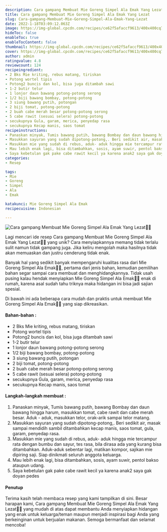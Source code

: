 ```yaml
---
description: Cara gampang Membuat Mie Goreng Simpel Ala Emak Yang Lezat"
title: Cara gampang Membuat Mie Goreng Simpel Ala Emak Yang Lezat
slug: Cara-gampang-Membuat-Mie-Goreng-Simpel-Ala-Emak-Yang-Lezat
date: 2022-1-18T03:09:12.063Z
image: https://img-global.cpcdn.com/recipes/ce62f5afaccf9613/400x400cq70/photo.jpg
hideToc: false
enableToc: true
enableTocContent: false
thumbnail: https://img-global.cpcdn.com/recipes/ce62f5afaccf9613/400x400cq70/photo.jpg
cover: https://img-global.cpcdn.com/recipes/ce62f5afaccf9613/400x400cq70/photo.jpg
author: admin
ratingvalue: 4.8
reviewcount: 124
recipeingredient:
- 2 Bks Mie kriting, rebus matang, tiriskan
- Potong wortel tipis
- Potong2 buncis dan kol, bisa juga ditambah sawi
- 1-2 butir telur
- 1 lonjor daun bawang potong-potong serong
- 1/2 biji bawang bombay, potong-potong
- 3 siung bawang putih, potongan
- 2 biji tomat, potong-potong
- 2 buah cabe merah besar potong-potong serong
- 5 cabe rawit (sesuai selera) potong-potong
- secukupnya Gula, garam, merica, penyedap rasa
- secukupnya Kecap manis, saos tomat
recipeinstructions:
- Panaskan minyak, Tumis bawang putih, bawang Bombay dan daun bawang hingga harum, masukkan tomat, cabe rawit dan cabe merah besar. Aduk - aduk, masukkan telor, orak-arik sampai telor matang.
- Masukkan sayuran yang sudah dipotong-potong,. Beri sedikit air, masak sampai mendidih sambil ditambahkan kecap manis, saos tomat, gula, garam, penyedap rasa.
- Masukkan mie yang sudah di rebus, aduk- aduk hingga mie tercampur rata dengan bumbu dan sayur, tes rasa, bila dirasa ada yang kurang bisa ditambahkan. Aduk-aduk sebentar lagi, matikan kompor, sajikan mie dipiring saji. Siap dinikmati seluruh anggota keluarga.
- Mau lebih enak lagi, bisa ditambahkan, sosis, ayam suwir, pentol bakso ataupun udang.
- Saya kebetulan gak pake cabe rawit kecil ya karena anak2 saya gak doyan pedes
categories:
- Resep

tags:
- Mie
- Goreng
- Simpel
- Ala
- Emak

katakunci: Mie Goreng Simpel Ala Emak
recipecuisine: Indonesian

---
```


![Cara gampang Membuat Mie Goreng Simpel Ala Emak Yang Lezat👩‍🍳](https://img-global.cpcdn.com/recipes/ce62f5afaccf9613/400x400cq70/photo.jpg)

Lagi mencari ide resep Cara gampang Membuat Mie Goreng Simpel Ala Emak Yang Lezat👩‍🍳 yang unik? Cara menyiapkannya memang tidak terlalu sulit namun tidak gampang juga. Jika keliru mengolah maka hasilnya tidak akan memuaskan dan justru cenderung tidak enak.

Banyak hal yang sedikit banyak mempengaruhi kualitas rasa dari Mie Goreng Simpel Ala Emak👩‍🍳, pertama dari jenis bahan, kemudian pemilihan bahan segar sampai cara membuat dan menghidangkannya. Tidak usah pusing kalau hendak menyiapkan Mie Goreng Simpel Ala Emak👩‍🍳 enak di rumah, karena asal sudah tahu triknya maka hidangan ini bisa jadi sajian spesial.

Di bawah ini ada beberapa cara mudah dan praktis untuk membuat Mie Goreng Simpel Ala Emak👩‍🍳 yang siap dikreasikan.

<!--inarticleads1-->

#### Bahan-bahan :

- 2 Bks Mie kriting, rebus matang, tiriskan
- Potong wortel tipis
- Potong2 buncis dan kol, bisa juga ditambah sawi
- 1-2 butir telur
- 1 lonjor daun bawang potong-potong serong
- 1/2 biji bawang bombay, potong-potong
- 3 siung bawang putih, potongan
- 2 biji tomat, potong-potong
- 2 buah cabe merah besar potong-potong serong
- 5 cabe rawit (sesuai selera) potong-potong
- secukupnya Gula, garam, merica, penyedap rasa
- secukupnya Kecap manis, saos tomat

<!--inarticleads2-->

#### Langkah-langkah membuat :

1. Panaskan minyak, Tumis bawang putih, bawang Bombay dan daun bawang hingga harum, masukkan tomat, cabe rawit dan cabe merah besar. Aduk - aduk, masukkan telor, orak-arik sampai telor matang.
1. Masukkan sayuran yang sudah dipotong-potong,. Beri sedikit air, masak sampai mendidih sambil ditambahkan kecap manis, saos tomat, gula, garam, penyedap rasa.
1. Masukkan mie yang sudah di rebus, aduk- aduk hingga mie tercampur rata dengan bumbu dan sayur, tes rasa, bila dirasa ada yang kurang bisa ditambahkan. Aduk-aduk sebentar lagi, matikan kompor, sajikan mie dipiring saji. Siap dinikmati seluruh anggota keluarga.
1. Mau lebih enak lagi, bisa ditambahkan, sosis, ayam suwir, pentol bakso ataupun udang.
1. Saya kebetulan gak pake cabe rawit kecil ya karena anak2 saya gak doyan pedes

#### Penutup

Terima kasih telah membaca resep yang kami tampilkan di sini. Besar harapan kami, Cara gampang Membuat Mie Goreng Simpel Ala Emak Yang Lezat👩‍🍳 yang mudah di atas dapat membantu Anda menyiapkan hidangan yang enak untuk keluarga/teman maupun menjadi inspirasi bagi Anda yang berkeinginan untuk berjualan makanan. Semoga bermanfaat dan selamat mencoba!
